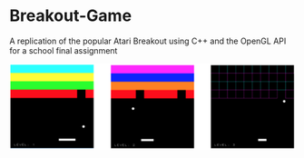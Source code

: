 # Breakout-Game
A replication of the popular Atari Breakout using C++ and the OpenGL API for a school final assignment 

![Screenshot](game-screen.png)
